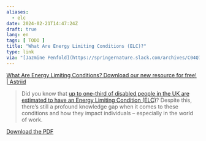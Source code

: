 ```yaml
---
aliases:
  - elc
date: 2024-02-21T14:47:24Z
draft: true
lang: en
tags: [ TODO ]
title: "What Are Energy Limiting Conditions (ELC)?"
type: link
via: "[Jazmine Penfold](https://springernature.slack.com/archives/C04Q7GFJN68/p1708444222442019)"
---
```


[What Are Energy Limiting Conditions? Download our new resource for free! | Astriid](https://www.astriid.org/news/what-are-energy-limiting-conditions-download-our-new-resource-for-free/)

> Did you know that [up to one-third of disabled people in the UK are estimated to have an Energy Limiting Condition (ELC)](https://chronicillnessinclusion.org.uk/)? Despite this, there’s still a profound knowledge gap when it comes to these conditions and how they impact individuals – especially in the world of work.

[Download the PDF](https://www.astriid.orgWhat-are-Energy-Limiting-Conditions-Astriid-Resource.pdf)
